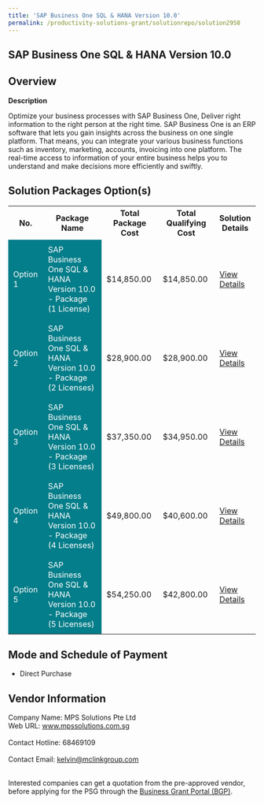 ```yaml
---
title: 'SAP Business One SQL & HANA Version 10.0'
permalink: /productivity-solutions-grant/solutionrepo/solution2958
---
```


## SAP Business One SQL & HANA Version 10.0

## Overview

**Description**

Optimize your business processes with SAP Business One, Deliver right information to the right person at the right time.
SAP Business One is an ERP software that lets you gain insights across the business on one single platform. That means, you can integrate your various business functions such as inventory, marketing, accounts, invoicing into one platform. The real-time access to information of your entire business helps you to understand and make decisions more efficiently and swiftly.

## Solution Packages Option(s)

<table>
<tr>
<th><b>No.</b></th>
<th><b>Package Name</b></th>
<th><b>Total Package Cost</b></th>
<th><b>Total Qualifying Cost</b></th>
<th><b>Solution Details</b></th>
</tr>
<tr>
<td style='padding: 10px; background-color: #037E8A; color: #FFFFFF;'>Option 1</td>
<td style='padding: 10px; background-color: #037E8A; color: #FFFFFF;'>SAP Business One SQL & HANA Version 10.0 - Package (1 License)</td>
<td style='padding: 10px;'>$14,850.00</td>
<td style='padding: 10px;'>$14,850.00</td>
<td style='padding: 10px;'><a href='/images/psg/MPS_Desensitised_Annex_3_Part_1.pdf' target='_blank'>View Details</a></td>
</tr>
<tr>
<td style='padding: 10px; background-color: #037E8A; color: #FFFFFF;'>Option 2</td>
<td style='padding: 10px; background-color: #037E8A; color: #FFFFFF;'>SAP Business One SQL & HANA Version 10.0 - Package (2 Licenses)</td>
<td style='padding: 10px;'>$28,900.00</td>
<td style='padding: 10px;'>$28,900.00</td>
<td style='padding: 10px;'><a href='/images/psg/MPS_Desensitised_Annex_3_Part_2.pdf' target='_blank'>View Details</a></td>
</tr>
<tr>
<td style='padding: 10px; background-color: #037E8A; color: #FFFFFF;'>Option 3</td>
<td style='padding: 10px; background-color: #037E8A; color: #FFFFFF;'>SAP Business One SQL & HANA Version 10.0 - Package (3 Licenses)</td>
<td style='padding: 10px;'>$37,350.00</td>
<td style='padding: 10px;'>$34,950.00</td>
<td style='padding: 10px;'><a href='/images/psg/MPS_Desensitised_Annex_3_Part_3.pdf' target='_blank'>View Details</a></td>
</tr>
<tr>
<td style='padding: 10px; background-color: #037E8A; color: #FFFFFF;'>Option 4</td>
<td style='padding: 10px; background-color: #037E8A; color: #FFFFFF;'>SAP Business One SQL & HANA Version 10.0 - Package (4 Licenses)</td>
<td style='padding: 10px;'>$49,800.00</td>
<td style='padding: 10px;'>$40,600.00</td>
<td style='padding: 10px;'><a href='/images/psg/MPS_Desensitised_Annex_3_Part_4.pdf' target='_blank'>View Details</a></td>
</tr>
<tr>
<td style='padding: 10px; background-color: #037E8A; color: #FFFFFF;'>Option 5</td>
<td style='padding: 10px; background-color: #037E8A; color: #FFFFFF;'>SAP Business One SQL & HANA Version 10.0 - Package (5 Licenses)</td>
<td style='padding: 10px;'>$54,250.00</td>
<td style='padding: 10px;'>$42,800.00</td>
<td style='padding: 10px;'><a href='/images/psg/MPS_Desensitised_Annex_3_Part_5.pdf' target='_blank'>View Details</a></td>
</tr>
</table>

## Mode and Schedule of Payment

 - Direct Purchase

## Vendor Information

 Company Name: MPS Solutions Pte Ltd<br>Web URL: www.mpssolutions.com.sg <br><br>Contact Hotline: 68469109 <br><br>Contact Email: kelvin@mclinkgroup.com <br><br>

Interested companies can get a quotation from the pre-approved vendor, before applying for the PSG through the <a href='https://www.businessgrants.gov.sg/' target='_blank' rel='noopener'>Business Grant Portal (BGP)</a>.

<script src="/jquery/resize-tables.js"></script>
